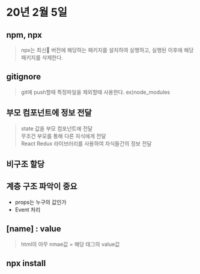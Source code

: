 # 20년 2월 5일

## npm, npx
> npx는 최신 버전에 해당하는 패키지를 설치하여 실행하고, 실행된 이후에 해당 패키지를 삭제한다.

## gitignore
> git에 push할때 특정파일을 제외할때 사용한다. ex)node_modules

## 부모 컴포넌트에 정보 전달

> state 값을 부모 컴포넌트에 전달   
> 무조건 부모를 통해 다른 자식에게 전달     
> React Redux 라이브러리를 사용하여 자식들간의 정보 전달

## 비구조 할당

## 계층 구조 파악이 중요
+ props는 누구의 값인가
+ Event 처리

## [name] : value
> html의 아무 nmae값 = 해당 태그의 value값

## npx install 
